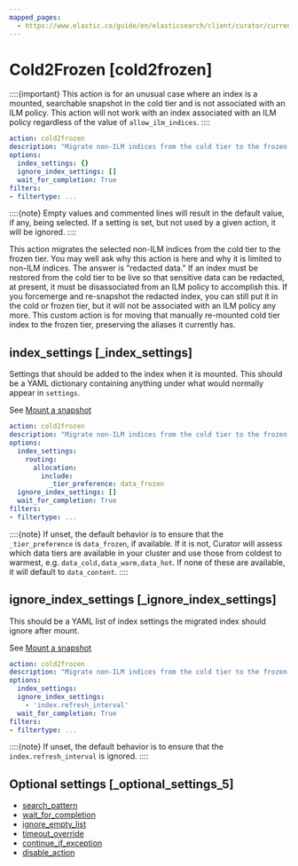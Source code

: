 ```yaml
---
mapped_pages:
  - https://www.elastic.co/guide/en/elasticsearch/client/curator/current/cold2frozen.html
---
```


# Cold2Frozen [cold2frozen]

::::{important}
This action is for an unusual case where an index is a mounted, searchable snapshot in the cold tier and is not associated with an ILM policy. This action will not work with an index associated with an ILM policy regardless of the value of `allow_ilm_indices`.
::::


```yaml
action: cold2frozen
description: "Migrate non-ILM indices from the cold tier to the frozen tier"
options:
  index_settings: {}
  ignore_index_settings: []
  wait_for_completion: True
filters:
- filtertype: ...
```

::::{note}
Empty values and commented lines will result in the default value, if any, being selected.  If a setting is set, but not used by a given action, it will be ignored.
::::


This action migrates the selected non-ILM indices from the cold tier to the frozen tier. You may well ask why this action is here and why it is limited to non-ILM indices. The answer is "redacted data." If an index must be restored from the cold tier to be live so that sensitive data can be redacted, at present, it must be disassociated from an ILM policy to accomplish this. If you forcemerge and re-snapshot the redacted index, you can still put it in the cold or frozen tier, but it will not be associated with an ILM policy any more. This custom action is for moving that manually re-mounted cold tier index to the frozen tier, preserving the aliases it currently has.

## index_settings [_index_settings]

Settings that should be added to the index when it is mounted. This should be a YAML dictionary containing anything under what would normally appear in `settings`.

See [Mount a snapshot](https://www.elastic.co/docs/api/doc/elasticsearch/operation/operation-searchable-snapshots-mount)

```yaml
action: cold2frozen
description: "Migrate non-ILM indices from the cold tier to the frozen tier"
options:
  index_settings:
    routing:
      allocation:
        include:
          _tier_preference: data_frozen
  ignore_index_settings: []
  wait_for_completion: True
filters:
- filtertype: ...
```

::::{note}
If unset, the default behavior is to ensure that the `_tier_preference` is `data_frozen`, if available. If it is not, Curator will assess which data tiers are available in your cluster and use those from coldest to warmest, e.g. `data_cold,data_warm,data_hot`. If none of these are available, it will default to `data_content`.
::::



## ignore_index_settings [_ignore_index_settings]

This should be a YAML list of index settings the migrated index should ignore after mount.

See [Mount a snapshot](https://www.elastic.co/docs/api/doc/elasticsearch/operation/operation-searchable-snapshots-mount)

```yaml
action: cold2frozen
description: "Migrate non-ILM indices from the cold tier to the frozen tier"
options:
  index_settings:
  ignore_index_settings:
    - 'index.refresh_interval'
  wait_for_completion: True
filters:
- filtertype: ...
```

::::{note}
If unset, the default behavior is to ensure that the `index.refresh_interval` is ignored.
::::



## Optional settings [_optional_settings_5]

* [search_pattern](/reference/option_search_pattern.md)
* [wait_for_completion](/reference/option_wfc.md)
* [ignore_empty_list](/reference/option_ignore_empty.md)
* [timeout_override](/reference/option_timeout_override.md)
* [continue_if_exception](/reference/option_continue.md)
* [disable_action](/reference/option_disable.md)


